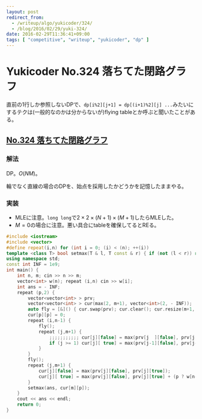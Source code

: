 ```yaml
---
layout: post
redirect_from:
  - /writeup/algo/yukicoder/324/
  - /blog/2016/02/29/yuki-324/
date: 2016-02-29T11:36:41+09:00
tags: [ "competitive", "writeup", "yukicoder", "dp" ]
---
```


# Yukicoder No.324 落ちてた閉路グラフ

直前の1行しか参照しないDPで、`dp[i%2][j+1] = dp[(i+1)%2][j] ...`みたいにするテクは(一般的なのかは分からないが)flying tableとか呼ぶと聞いたことがある。

## [No.324 落ちてた閉路グラフ](http://yukicoder.me/problems/879)

### 解法

DP。$O(NM)$。

輪でなく直線の場合のDPを、始点を採用したかどうかを記憶したままやる。

### 実装

-   MLEに注意。`long long`で$2 \times 2 \times (N+1) \times (M+1)$したらMLEした。
-   $M = 0$の場合に注意。悪い具合にtableを確保してるとREる。

``` c++
#include <iostream>
#include <vector>
#define repeat(i,n) for (int i = 0; (i) < (n); ++(i))
template <class T> bool setmax(T & l, T const & r) { if (not (l < r)) return false; l = r; return true; }
using namespace std;
const int INF = 1e9;
int main() {
    int n, m; cin >> n >> m;
    vector<int> w(n); repeat (i,n) cin >> w[i];
    int ans = - INF;
    repeat (p,2) {
        vector<vector<int> > prv;
        vector<vector<int> > cur(max(2, m+1), vector<int>(2, - INF));
        auto fly = [&]() { cur.swap(prv); cur.clear(); cur.resize(m+1, vector<int>(2, - INF)); };
        cur[p][p] = 0;
        repeat (i,n-1) {
            fly();
            repeat (j,m+1) {
                ;;;;;;;;;;; cur[j][false] = max(prv[j  ][false], prv[j  ][true]);
                if (j >= 1) cur[j][ true] = max(prv[j-1][false], prv[j-1][true] + w[i]);
            }
        }
        fly();
        repeat (j,m+1) {
            cur[j][false] = max(prv[j][false], prv[j][true]);
            cur[j][ true] = max(prv[j][false], prv[j][true] + (p ? w[n-1] : 0));
        }
        setmax(ans, cur[m][p]);
    }
    cout << ans << endl;
    return 0;
}
```
